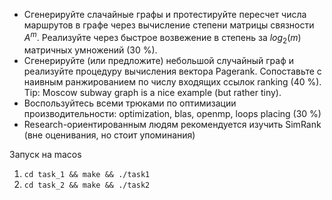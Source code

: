 * Сгенерируйте слачайные графы и протестируйте пересчет числа маршрутов в графе через вычисление степени матрицы связности $A^m$. Реализуйте через быстрое возвежение в степень за $log_2(m)$ матричных умножений (30 %).
* Сгенерируйте (или предложите) небольшой случайный граф и реализуйте процедуру вычисления вектора Pagerank. Сопоставьте с наивным ранжированием по числу входящих ссылок ranking (40 %).
 Tip: Moscow subway graph is a nice example (but rather tiny). 
* Воспользуйтесь всеми трюками по оптимизации производительности: optimization, blas, openmp, loops placing (30 %)
* Research-ориентированным людям рекомендуется изучить SimRank (вне оценивания, но стоит упоминания)

Запуск на macos
1. `cd task_1 && make && ./task1`
2. `cd task_2 && make && ./task2`